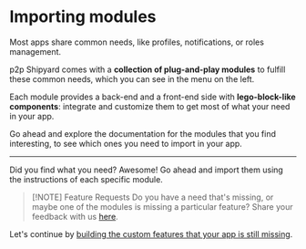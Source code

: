 # Importing modules

Most apps share common needs, like profiles, notifications, or roles management.

p2p Shipyard comes with a **collection of plug-and-play modules** to fulfill these common needs, which you can see in the menu on the left.

Each module provides a back-end and a front-end side with **lego-block-like components**: integrate and customize them to get most of what your need in your app.

Go ahead and explore the documentation for the modules that you find interesting, to see which ones you need to import in your app. 

---

Did you find what you need? Awesome! Go ahead and import them using the instructions of each specific module.

>[!NOTE] Feature Requests
>Do you have a need that's missing, or maybe one of the modules is missing a particular feature? Share your feedback with us [here](https://github.com/darksoil-studio/p2p-shipyard/issues). 

Let's continue by [building the custom features that your app is still missing](/guides/building-custom-features).

